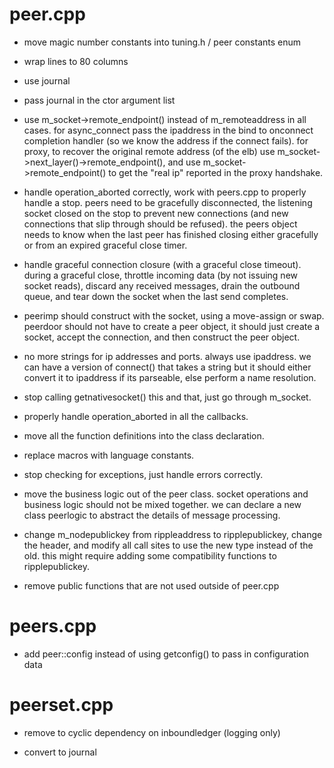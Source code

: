 # peer.cpp

- move magic number constants into tuning.h / peer constants enum 

- wrap lines to 80 columns

- use journal

- pass journal in the ctor argument list

- use m_socket->remote_endpoint() instead of m_remoteaddress in all cases.
  for async_connect pass the ipaddress in the bind to onconnect completion
  handler (so we know the address if the connect fails). for proxy, to recover
  the original remote address (of the elb) use m_socket->next_layer()->remote_endpoint(),
  and use m_socket->remote_endpoint() to get the "real ip" reported in the proxy
  handshake.

- handle operation_aborted correctly, work with peers.cpp to properly handle
  a stop. peers need to be gracefully disconnected, the listening socket closed
  on the stop to prevent new connections (and new connections that slip
  through should be refused). the peers object needs to know when the last
  peer has finished closing either gracefully or from an expired graceful
  close timer.

- handle graceful connection closure (with a graceful close timeout). during
  a graceful close, throttle incoming data (by not issuing new socket reads),
  discard any received messages, drain the outbound queue, and tear down
  the socket when the last send completes.

- peerimp should construct with the socket, using a move-assign or swap.
  peerdoor should not have to create a peer object, it should just create a
  socket, accept the connection, and then construct the peer object.

- no more strings for ip addresses and ports. always use ipaddress. we can
  have a version of connect() that takes a string but it should either convert
  it to ipaddress if its parseable, else perform a name resolution.

- stop calling getnativesocket() this and that, just go through m_socket.

- properly handle operation_aborted in all the callbacks.

- move all the function definitions into the class declaration.

- replace macros with language constants.

- stop checking for exceptions, just handle errors correctly.

- move the business logic out of the peer class. socket operations and business
  logic should not be mixed together. we can declare a new class peerlogic to
  abstract the details of message processing.

- change m_nodepublickey from rippleaddress to ripplepublickey, change the
  header, and modify all call sites to use the new type instead of the old. this
  might require adding some compatibility functions to ripplepublickey.

- remove public functions that are not used outside of peer.cpp

# peers.cpp

- add peer::config instead of using getconfig() to pass in configuration data

# peerset.cpp

- remove to cyclic dependency on inboundledger (logging only)

- convert to journal
